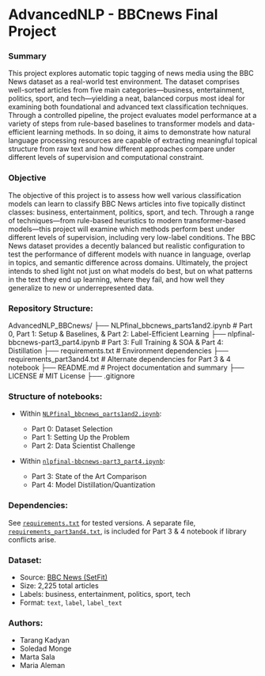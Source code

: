 # AdvancedNLP - BBCnews Final Project

### Summary

This project explores automatic topic tagging of news media using the BBC News dataset as a real-world test environment. The dataset comprises well-sorted articles from five main categories—business, entertainment, politics, sport, and tech—yielding a neat, balanced corpus most ideal for examining both foundational and advanced text classification techniques. Through a controlled pipeline, the project evaluates model performance at a variety of steps from rule-based baselines to transformer models and data-efficient learning methods. In so doing, it aims to demonstrate how natural language processing resources are capable of extracting meaningful topical structure from raw text and how different approaches compare under different levels of supervision and computational constraint.


### Objective

The objective of this project is to assess how well various classification models can learn to classify BBC News articles into five topically distinct classes: business, entertainment, politics, sport, and tech. Through a range of techniques—from rule-based heuristics to modern transformer-based models—this project will examine which methods perform best under different levels of supervision, including very low-label conditions. The BBC News dataset provides a decently balanced but realistic configuration to test the performance of different models with nuance in language, overlap in topics, and semantic difference across domains. Ultimately, the project intends to shed light not just on what models do best, but on what patterns in the text they end up learning, where they fail, and how well they generalize to new or underrepresented data.


### Repository Structure:
AdvancedNLP_BBCnews/ 
├── NLPfinal_bbcnews_parts1and2.ipynb # Part 0, Part 1: Setup & Baselines, & Part 2: Label-Efficient Learning
├── nlpfinal-bbcnews-part3_part4.ipynb # Part 3: Full Training & SOA & Part 4: Distillation
├── requirements.txt # Environment dependencies
├── requirements_part3and4.txt # Alternate dependencies for Part 3 & 4 notebook
├── README.md # Project documentation and summary
├── LICENSE # MIT License
├── .gitignore


### Structure of notebooks:

- Within [`NLPfinal_bbcnews_parts1and2.ipynb`](./NLPfinal_bbcnews_parts1and2.ipynb):
    - Part 0: Dataset Selection
    - Part 1: Setting Up the Problem
    - Part 2: Data Scientist Challenge 

- Within [`nlpfinal-bbcnews-part3_part4.ipynb`](./nlpfinal-bbcnews-part3_part4.ipynb):
    - Part 3: State of the Art Comparison
    - Part 4: Model Distillation/Quantization


### Dependencies:
See [`requirements.txt`](./requirements.txt) for tested versions. A separate file, [`requirements_part3and4.txt`](./requirements_part3and4.txt), is included for Part 3 & 4 notebook if library conflicts arise.


### Dataset:

- Source: [BBC News (SetFit)](https://huggingface.co/datasets/SetFit/bbc-news)
- Size: 2,225 total articles
- Labels: business, entertainment, politics, sport, tech
- Format: `text`, `label`, `label_text`


### Authors:
- Tarang Kadyan
- Soledad Monge
- Marta Sala 
- Maria Aleman